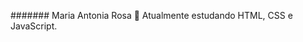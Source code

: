 ####### Maria Antonia Rosa 👋
Atualmente estudando HTML, CSS e JavaScript. 
<!--
**mariaantoniarosa/mariaantoniarosa** is a ✨ _special_ ✨ repository because its `README.md` (this file) appears on your GitHub profile.

Atualmente estudando HTML, CSS e JavaScript. 
-->
